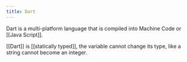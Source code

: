```yaml
---
title: Dart
---
```

Dart is a multi-platform language that is compiled into Machine Code or [[Java Script]]. 

[[Dart]] is [[statically typed]], the variable cannot change its type, like a string cannot become an integer. 